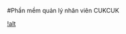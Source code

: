 #Phần mềm quản lý nhân viên CUKCUK

[!alt](https://github.com/HungNguyen81/cukcuk.page/blob/main/3.Captures/capture-1.png?raw=true)

